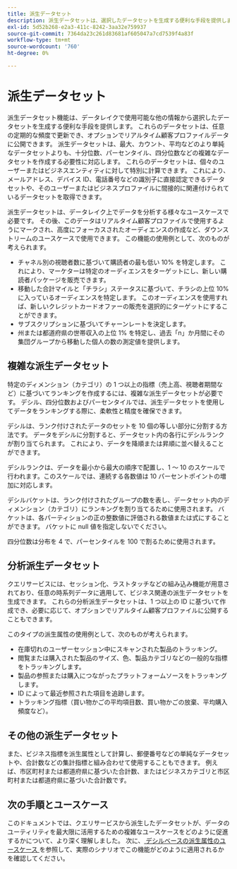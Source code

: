 ```yaml
---
title: 派生データセット
description: 派生データセットは、選択したデータセットを生成する便利な手段を提供します。このデータセットは定期的に更新でき、オプションでリアルタイム顧客プロファイルデータに公開できます。 このドキュメントでは、クエリサービスを使用して、プロファイルデータで使用する派生データセットを作成する方法の概要について説明します。
exl-id: 5d52b268-e2a3-411c-8242-3aa32e759937
source-git-commit: 7364da23c261d83681af605047a7cd7539f4a83f
workflow-type: tm+mt
source-wordcount: '760'
ht-degree: 0%

---
```


# 派生データセット

派生データセット機能は、データレイクで使用可能な他の情報から選択したデータセットを生成する便利な手段を提供します。 これらのデータセットは、任意の定期的な頻度で更新でき、オプションでリアルタイム顧客プロファイルデータに公開できます。 派生データセットは、最大、カウント、平均などのより単純なデータセットよりも、十分位数、パーセンタイル、四分位数などの複雑なデータセットを作成する必要性に対応します。 これらのデータセットは、個々のユーザーまたはビジネスエンティティに対して特別に計算できます。 これにより、メールアドレス、デバイス ID、電話番号などの識別子に直接認定できるデータセットや、そのユーザーまたはビジネスプロファイルに間接的に関連付けられているデータセットを取得できます。

派生データセットは、データレイク上でデータを分析する様々なユースケースで必要です。 その後、このデータはリアルタイム顧客プロファイルで使用するようにマークされ、高度にフォーカスされたオーディエンスの作成など、ダウンストリームのユースケースで使用できます。 この機能の使用例として、次のものが考えられます。

* チャネル別の視聴者数に基づいて購読者の最も低い 10% を特定します。 これにより、マーケターは特定のオーディエンスをターゲットにし、新しい購読者パッケージを販売できます。
* 移動した合計マイルと「チラシ」ステータスに基づいて、チラシの上位 10% に入っているオーディエンスを特定します。 このオーディエンスを使用すれば、新しいクレジットカードオファーの販売を選択的にターゲットにすることができます。
* サブスクリプションに基づいてチャーンレートを決定します。
* 州または都道府県の世帯収入の上位 1% を特定し、過去「n」か月間にその集団グループから移動した個人の数の測定値を提供します。

## 複雑な派生データセット

特定のディメンション（カテゴリ）の 1 つ以上の指標（売上高、視聴者期間など）に基づいてランキングを作成するには、複雑な派生データセットが必要です。 デシル、四分位数およびパーセンタイルでは、派生データセットを使用してデータをランキングする際に、柔軟性と精度を確保できます。

デシルは、ランク付けされたデータのセットを 10 個の等しい部分に分割する方法です。 データをデシルに分割すると、データセット内の各行にデシルランクが割り当てられます。 これにより、データを降順または昇順に並べ替えることができます。

デシルランクは、データを最小から最大の順序で配置し、1 ～ 10 のスケールで行われます。このスケールでは、連続する各数値は 10 パーセントポイントの増加に対応します。

デシルバケットは、ランク付けされたグループの数を表し、データセット内のディメンション（カテゴリ）にランキングを割り当てるために使用されます。 バケットは、各パーティションの正の整数値に評価される数値または式にすることができます。 バケットに null 値を指定しないでください。

四分位数は分布を 4 で、パーセンタイルを 100 で割るために使用されます。

## 分析派生データセット

クエリサービスには、セッション化、ラストタッチなどの組み込み機能が用意されており、任意の時系列データに適用して、ビジネス関連の派生データセットを生成できます。 これらの分析派生データセットは、1 つ以上の ID に基づいて作成でき、必要に応じて、オプションでリアルタイム顧客プロファイルに公開することもできます。

このタイプの派生属性の使用例として、次のものが考えられます。

* 在庫切れのユーザーセッション中にスキャンされた製品のトラッキング。
* 閲覧または購入された製品のサイズ、色、製品カテゴリなどの一般的な指標をトラッキングします。
* 製品の参照または購入につながったプラットフォームソースをトラッキングします。
* ID によって最近参照された項目を追跡します。
* トラッキング指標（買い物かごの平均項目数、買い物かごの放棄、平均購入頻度など）。

## その他の派生データセット

また、ビジネス指標を派生属性として計算し、郵便番号などの単純なデータセットや、合計数などの集計指標と組み合わせて使用することもできます。 例えば、市区町村または都道府県に基づいた合計数、またはビジネスカテゴリと市区町村または都道府県に基づいた合計数です。

## 次の手順とユースケース

このドキュメントでは、クエリサービスから派生したデータセットが、データのユーティリティを最大限に活用するための複雑なユースケースをどのように促進するかについて、より深く理解しました。 次に、[ デシルベースの派生属性のユースケース ](../../use-cases/deciles-use-case.md) を参照して、実際のシナリオでこの機能がどのように適用されるかを確認してください。

